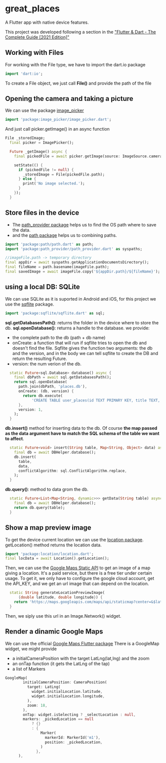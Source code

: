 # great_places

A Flutter app with native device features.

This project was developed following a section in the ["Flutter & Dart - The Complete Guide [2021 Edition]"](https://www.udemy.com/course/learn-flutter-dart-to-build-ios-android-apps/)

## Working with Files
For working with the File type, we have to import the dart.io package
```dart
import 'dart:io';
```
To create a File object, we just call **File()** and provide the path of the file

## Opening the camera and taking a picture
We can use the package [image_picker](https://pub.dev/packages/image_picker)
```dart
import 'package:image_picker/image_picker.dart';
```
And just call picker.getImage() in an async function
```dart
File _storedImage;
  final picker = ImagePicker();

  Future _getImage() async {
    final pickedFile = await picker.getImage(source: ImageSource.camera);

    setState(() {
      if (pickedFile != null) {
        _storedImage = File(pickedFile.path);
      } else {
        print('No image selected.');
      }
    });
  }
```
## Store files in the device
- The [path_provider package](https://pub.dev/packages/path_provider) helps us to find the OS path where to save the data.
- and the [path package](https://pub.dev/packages/path) helps us to combining paths.
```dart
import 'package:path/path.dart' as path;
import 'package:path_provider/path_provider.dart' as syspaths;

//imageFile.path -> temporary directory
final appDir = await syspaths.getApplicationDocumentsDirectory();
final fileName = path.basename(imageFile.path);
final savedImage = await imageFile.copy('${appDir.path}/${fileName}');
```

## using a local DB: SQLite
We can use SQLite as it is suported in Android and iOS, for this project we use the [sqflite](https://pub.dev/packages/sqflite) package.
```dart
import 'package:sqflite/sqflite.dart' as sql;
```
**sql.getDatabasesPath()**: returns the folder in the device where to store the db.
**sql.openDatabase()**: returns a handle to the database. we provide:
- the complete path to the db (path + db name)
- onCreate: a function that will run if sqflite tries to open the db and doesn't find the file. Sqflite gives the function two arguments: the db and the version, and in the body we can tell sqflite to create the DB and return the resulting Future.
- version: the num verion of the db.
```dart
  static Future<sql.Database> database() async {
    final dbPath = await sql.getDatabasesPath();
    return sql.openDatabase(
      path.join(dbPath, 'places.db'),
      onCreate: (db, version) {
        return db.execute(
            'CREATE TABLE user_places(id TEXT PRIMARY KEY, title TEXT, image TEXT, loc_lat REAL, loc_lng REAL, address TEXT)');
      },
      version: 1,
    );
  }
```
**db.insert()** method for inserting data to the db.
Of course **the map passed as the data argument have to match the SQL schema of the table we want to affect**.
```dart
  static Future<void> insert(String table, Map<String, Object> data) async {
    final db = await DBHelper.database();
    db.insert(
      table,
      data,
      conflictAlgorithm: sql.ConflictAlgorithm.replace,
    );
  }
```
**db.query()**: method to data grom the db.

```dart
  static Future<List<Map<String, dynamic>>> getData(String table) async {
    final db = await DBHelper.database();
    return db.query(table);
  }
```
## Show a map preview image
To get the device current location we can use the [location package](https://pub.dev/packages/location). getLocation() method returns the location data.
```dart
import 'package:location/location.dart';
final locData = await Location().getLocation();
````
Then, we can use the [Google Maps Static API](https://developers.google.com/maps/documentation/maps-static) to get an image of a map giving a location. It's a paid service, but there is a free tier under certain usage.
To get it, we only have to configure the google cloud account, get the API_KEY, and we get an url image that can depend on the location.
```dart
  static String generateLocationPreviewImage(
      {double latitude, double longitude}) {
    return 'https://maps.googleapis.com/maps/api/staticmap?center=&$latitude,$longitude&zoom=16&size=600x300&maptype=roadmap&markers=color:red%7Clabel:A%7C$latitude,$longitude&key=$GOOGLE_API_KEY';
  }
```
Then, we siply use this url in an Image.Network() widget.

## Render a dinamic Google Maps
We can use the official [Google Maps Flutter package](https://pub.dev/packages/google_maps_flutter/install)
There is a GoogleMap widget, we might provide
- a initialCameraPosition with the target LatLng(lat,lng) and the zoom
- an onTap function (it gets the LatLng of the tap)
- a list of Markers
```dart
GoogleMap(
        initialCameraPosition: CameraPosition(
          target: LatLng(
            widget.initialLocation.latitude,
            widget.initialLocation.longitude,
          ),
          zoom: 18,
        ),
        onTap: widget.isSelecting ? _selectLocation : null,
        markers: _pickedLocation == null
            ? {}
            : {
                Marker(
                  markerId: MarkerId('m1'),
                  position: _pickedLocation,
                )
              },
      ),
```